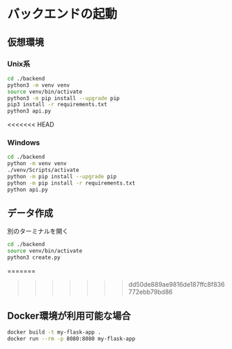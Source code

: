 <br>

# バックエンドの起動

## 仮想環境

### Unix系

```sh
cd ./backend
python3 -m venv venv
source venv/bin/activate
python3 -m pip install --upgrade pip
pip3 install -r requirements.txt
python3 api.py
```

<<<<<<< HEAD
### Windows

```sh
cd ./backend
python -m venv venv
./venv/Scripts/activate
python -m pip install --upgrade pip
python -m pip install -r requirements.txt
python api.py
```

## データ作成

別のターミナルを開く

```sh
cd ./backend
source venv/bin/activate
python3 create.py
```

=======
>>>>>>> dd50de889ae9816de187ffc8f836772ebb79bd86
## Docker環境が利用可能な場合

```sh
docker build -t my-flask-app .
docker run --rm -p 8080:8080 my-flask-app
```